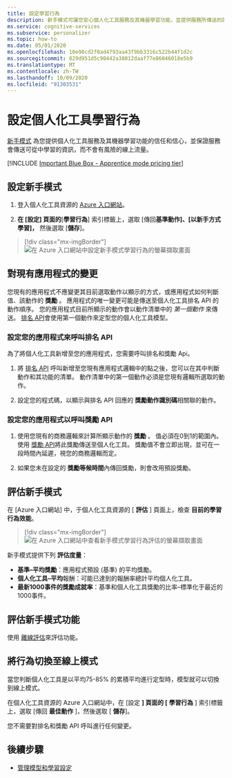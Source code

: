 ```yaml
---
title: 設定學習行為
description: 新手模式可讓您安心個人化工具服務及其機器學習功能，並提供服務所傳送的計量資訊，而不會有風險的線上流量。
ms.service: cognitive-services
ms.subservice: personalizer
ms.topic: how-to
ms.date: 05/01/2020
ms.openlocfilehash: 10e98cd2f0ad4793aa43f9bb3316c522b44f1d2c
ms.sourcegitcommit: 829d951d5c90442a38012daaf77e86046018e5b9
ms.translationtype: MT
ms.contentlocale: zh-TW
ms.lasthandoff: 10/09/2020
ms.locfileid: "91303531"
---
```

# <a name="configure-the-personalizer-learning-behavior"></a>設定個人化工具學習行為

[新手模式](concept-apprentice-mode.md) 為您提供個人化工具服務及其機器學習功能的信任和信心，並保證服務會傳送可從中學習的資訊，而不會有風險的線上流量。

[!INCLUDE [Important Blue Box - Apprentice mode pricing tier](./includes/important-apprentice-mode.md)]

## <a name="configure-apprentice-mode"></a>設定新手模式

1. 登入個人化工具資源的 [Azure 入口網站](https://portal.azure.com)。

1. **在 [設定] 頁面的**[**學習行為**] 索引標籤上，選取 [傳回**基準動作]、[以新手方式學習]，** 然後選取 [**儲存**]。

> [!div class="mx-imgBorder"]
> ![在 Azure 入口網站中設定新手模式學習行為的螢幕擷取畫面](media/settings/configure-learning-behavior-azure-portal.png)

## <a name="changes-to-the-existing-application"></a>對現有應用程式的變更

您現有的應用程式不應變更其目前選取動作以顯示的方式，或應用程式如何判斷值、該動作的 **獎勵** 。 應用程式的唯一變更可能是傳送至個人化工具排名 API 的動作順序。 您的應用程式目前所顯示的動作會以動作清單中的 _第一個動作_ 來傳送。 [排名 API](https://westus2.dev.cognitive.microsoft.com/docs/services/personalizer-api/operations/Rank)會使用第一個動作來定型您的個人化工具模型。

### <a name="configure-your-application-to-call-the-rank-api"></a>設定您的應用程式來呼叫排名 API

為了將個人化工具新增至您的應用程式，您需要呼叫排名和獎勵 Api。

1. 將 [排名 API](https://westus2.dev.cognitive.microsoft.com/docs/services/personalizer-api/operations/Rank) 呼叫新增至您現有應用程式邏輯中的點之後，您可以在其中判斷動作和其功能的清單。 動作清單中的第一個動作必須是您現有邏輯所選取的動作。

1. 設定您的程式碼，以顯示與排名 API 回應的 **獎勵動作識別碼**相關聯的動作。

### <a name="configure-your-application-to-call-reward-api"></a>設定您的應用程式以呼叫獎勵 API

1. 使用您現有的商務邏輯來計算所顯示動作的 **獎勵** 。 值必須在0到1的範圍內。 使用 [獎勵 API](https://westus2.dev.cognitive.microsoft.com/docs/services/personalizer-api/operations/Reward)將此獎勵傳送至個人化工具。 獎勵值不會立即出現，並可在一段時間內延遲，視您的商務邏輯而定。

1. 如果您未在設定的 **獎勵等候時間**內傳回獎勵，則會改用預設獎勵。

## <a name="evaluate-apprentice-mode"></a>評估新手模式

在 [Azure 入口網站] 中，于個人化工具資源的 [ **評估** ] 頁面上，檢查 **目前的學習行為效能**。

> [!div class="mx-imgBorder"]
> ![在 Azure 入口網站中查看新手模式學習行為評估的螢幕擷取畫面](media/settings/evaluate-apprentice-mode.png)

新手模式提供下列 **評估度量**：
* **基準–平均獎勵**：應用程式預設 (基準) 的平均獎勵。
* **個人化工具–平均**報酬：可能已達到的報酬率總計平均個人化工具。
* **最新1000事件的獎勵成就率**：基準和個人化工具獎勵的比率–標準化于最近的1000事件。

## <a name="evaluate-apprentice-mode-features"></a>評估新手模式功能

使用 [離線評估](how-to-offline-evaluation.md)來評估功能。

## <a name="switch-behavior-to-online-mode"></a>將行為切換至線上模式

當您判斷個人化工具是以平均75-85% 的累積平均進行定型時，模型就可以切換到線上模式。

在個人化工具資源的 Azure 入口網站中，在 [設定 **] 頁面的 [** **學習行為** ] 索引標籤上，選取 [傳回 **最佳動作** ]，然後選取 [ **儲存**]。

您不需要對排名和獎勵 API 呼叫進行任何變更。

## <a name="next-steps"></a>後續步驟

* [管理模型和學習設定](how-to-manage-model.md)
